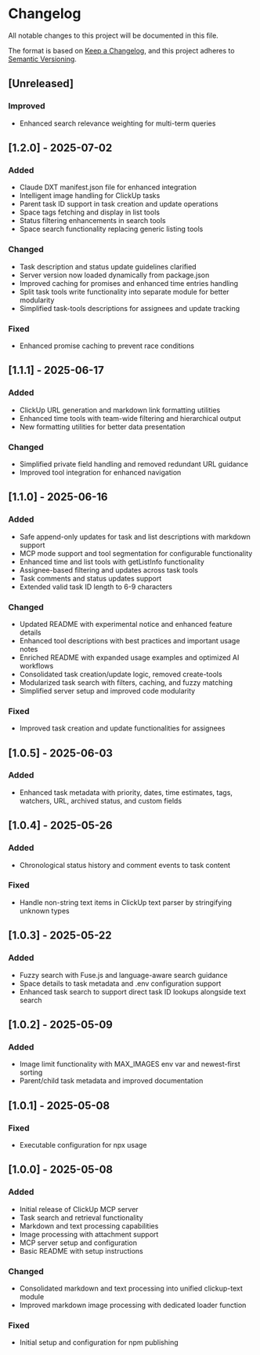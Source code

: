 # Changelog

All notable changes to this project will be documented in this file.

The format is based on [Keep a Changelog](https://keepachangelog.com/en/1.0.0/),
and this project adheres to [Semantic Versioning](https://semver.org/spec/v2.0.0.html).

## [Unreleased]

### Improved
- Enhanced search relevance weighting for multi-term queries

## [1.2.0] - 2025-07-02

### Added
- Claude DXT manifest.json file for enhanced integration
- Intelligent image handling for ClickUp tasks
- Parent task ID support in task creation and update operations
- Space tags fetching and display in list tools
- Status filtering enhancements in search tools
- Space search functionality replacing generic listing tools

### Changed
- Task description and status update guidelines clarified
- Server version now loaded dynamically from package.json
- Improved caching for promises and enhanced time entries handling
- Split task tools write functionality into separate module for better modularity
- Simplified task-tools descriptions for assignees and update tracking

### Fixed
- Enhanced promise caching to prevent race conditions

## [1.1.1] - 2025-06-17

### Added
- ClickUp URL generation and markdown link formatting utilities
- Enhanced time tools with team-wide filtering and hierarchical output
- New formatting utilities for better data presentation

### Changed
- Simplified private field handling and removed redundant URL guidance
- Improved tool integration for enhanced navigation

## [1.1.0] - 2025-06-16

### Added
- Safe append-only updates for task and list descriptions with markdown support
- MCP mode support and tool segmentation for configurable functionality
- Enhanced time and list tools with getListInfo functionality
- Assignee-based filtering and updates across task tools
- Task comments and status updates support
- Extended valid task ID length to 6-9 characters

### Changed
- Updated README with experimental notice and enhanced feature details
- Enhanced tool descriptions with best practices and important usage notes
- Enriched README with expanded usage examples and optimized AI workflows
- Consolidated task creation/update logic, removed create-tools
- Modularized task search with filters, caching, and fuzzy matching
- Simplified server setup and improved code modularity

### Fixed
- Improved task creation and update functionalities for assignees

## [1.0.5] - 2025-06-03

### Added
- Enhanced task metadata with priority, dates, time estimates, tags, watchers, URL, archived status, and custom fields

## [1.0.4] - 2025-05-26

### Added
- Chronological status history and comment events to task content

### Fixed
- Handle non-string text items in ClickUp text parser by stringifying unknown types

## [1.0.3] - 2025-05-22

### Added
- Fuzzy search with Fuse.js and language-aware search guidance
- Space details to task metadata and .env configuration support
- Enhanced task search to support direct task ID lookups alongside text search

## [1.0.2] - 2025-05-09

### Added
- Image limit functionality with MAX_IMAGES env var and newest-first sorting
- Parent/child task metadata and improved documentation

## [1.0.1] - 2025-05-08

### Fixed
- Executable configuration for npx usage

## [1.0.0] - 2025-05-08

### Added
- Initial release of ClickUp MCP server
- Task search and retrieval functionality
- Markdown and text processing capabilities
- Image processing with attachment support
- MCP server setup and configuration
- Basic README with setup instructions

### Changed
- Consolidated markdown and text processing into unified clickup-text module
- Improved markdown image processing with dedicated loader function

### Fixed
- Initial setup and configuration for npm publishing